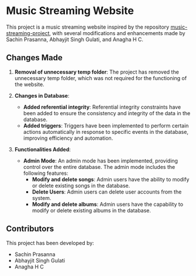 # Music Streaming Website

This project is a music streaming website inspired by the repository [music-streaming-project](https://github.com/manuarora700/music-streaming-project), with several modifications and enhancements made by Sachin Prasanna, Abhayjit Singh Gulati, and Anagha H C.

## Changes Made

1. **Removal of unnecessary temp folder**: The project has removed the unnecessary temp folder, which was not required for the functioning of the website.

2. **Changes in Database**:
   - **Added referential integrity**: Referential integrity constraints have been added to ensure the consistency and integrity of the data in the database.
   - **Added triggers**: Triggers have been implemented to perform certain actions automatically in response to specific events in the database, improving efficiency and automation.

3. **Functionalities Added**:
   - **Admin Mode**: An admin mode has been implemented, providing control over the entire database. The admin mode includes the following features:
     - **Modify and delete songs**: Admin users have the ability to modify or delete existing songs in the database.
     - **Delete Users**: Admin users can delete user accounts from the system.
     - **Modify and delete albums**: Admin users have the capability to modify or delete existing albums in the database.

## Contributors

This project has been developed by:
- Sachin Prasanna
- Abhayjit Singh Gulati
- Anagha H C
